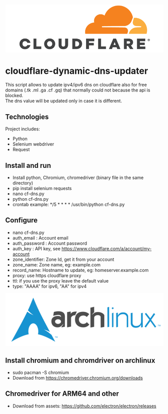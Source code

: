 ![cloudflare](https://github.com/LukeAz/cloudflare-dynamic-dns-updater/blob/main/img/cloudflare.png)
# cloudflare-dynamic-dns-updater
This script allows to update ipv4/ipv6 dns on cloudflare also for free domains (.tk .ml .ga .cf .gq) that normally could not because the api is blocked.  
The dns value will be updated only in case it is different.

## Technologies
Project includes:
* Python
* Selenium webdriver
* Request

## Install and run
* Install python, Chromium, chromedriver (binary file in the same directory)
* pip install selenium requests
* nano cf-dns.py
* python cf-dns.py
* crontab example: */5 * * * * /usr/bin/python cf-dns.py

## Configure
* nano cf-dns.py
* auth_email : Account email
* auth_password : Account password
* auth_key : API key, see https://www.cloudflare.com/a/account/my-account
* zone_identifier: Zone Id, get it from your account
* zone_name: Zone name, eg: example.com
* record_name: Hostname to update, eg: homeserver.example.com
* proxy: use https cloudflare proxy
* ttl: if you use the proxy leave the default value
* type: "AAAA" for ipv6, "AA" for ipv4

![arch](https://github.com/LukeAz/cloudflare-dynamic-dns-updater/blob/main/img/arch.png)
## Install chromium and chromdriver on archlinux
* sudo pacman -S chromium
* Download from https://chromedriver.chromium.org/downloads

## Chromedriver for ARM64 and other
* Download from assets: https://github.com/electron/electron/releases
